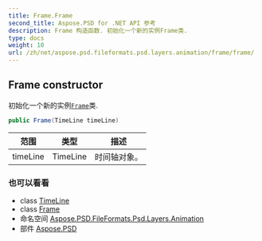 ```yaml
---
title: Frame.Frame
second_title: Aspose.PSD for .NET API 参考
description: Frame 构造函数. 初始化一个新的实例Frame类.
type: docs
weight: 10
url: /zh/net/aspose.psd.fileformats.psd.layers.animation/frame/frame/
---
```

## Frame constructor

初始化一个新的实例[`Frame`](../)类.

```csharp
public Frame(TimeLine timeLine)
```

| 范围 | 类型 | 描述 |
| --- | --- | --- |
| timeLine | TimeLine | 时间轴对象。 |

### 也可以看看

* class [TimeLine](../../timeline/)
* class [Frame](../)
* 命名空间 [Aspose.PSD.FileFormats.Psd.Layers.Animation](../../frame/)
* 部件 [Aspose.PSD](../../../)


